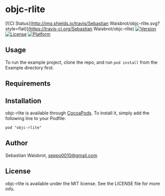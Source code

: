 # objc-rlite

[![CI Status](http://img.shields.io/travis/Sebastian Waisbrot/objc-rlite.svg?style=flat)](https://travis-ci.org/Sebastian Waisbrot/objc-rlite)
[![Version](https://img.shields.io/cocoapods/v/objc-rlite.svg?style=flat)](http://cocoadocs.org/docsets/objc-rlite)
[![License](https://img.shields.io/cocoapods/l/objc-rlite.svg?style=flat)](http://cocoadocs.org/docsets/objc-rlite)
[![Platform](https://img.shields.io/cocoapods/p/objc-rlite.svg?style=flat)](http://cocoadocs.org/docsets/objc-rlite)

## Usage

To run the example project, clone the repo, and run `pod install` from the Example directory first.

## Requirements

## Installation

objc-rlite is available through [CocoaPods](http://cocoapods.org). To install
it, simply add the following line to your Podfile:

    pod "objc-rlite"

## Author

Sebastian Waisbrot, seppo0010@gmail.com

## License

objc-rlite is available under the MIT license. See the LICENSE file for more info.

